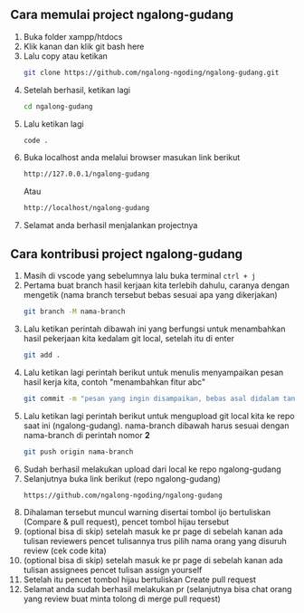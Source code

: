 ## Cara memulai project ngalong-gudang

1. Buka folder xampp/htdocs
2. Klik kanan dan klik git bash here
3. Lalu copy atau ketikan
   ```bash
   git clone https://github.com/ngalong-ngoding/ngalong-gudang.git
4. Setelah berhasil, ketikan lagi 
   ```bash
   cd ngalong-gudang
5. Lalu ketikan lagi
   ```bash
   code .
6. Buka localhost anda melalui browser masukan link berikut
   ```bash
   http://127.0.0.1/ngalong-gudang
   ```
   Atau
   ```bash
   http://localhost/ngalong-gudang
   ```
7. Selamat anda berhasil menjalankan projectnya

## Cara kontribusi project ngalong-gudang

1. Masih di vscode yang sebelumnya lalu buka terminal `ctrl + j`
2. Pertama buat branch hasil kerjaan kita terlebih dahulu, caranya dengan mengetik (nama branch tersebut bebas sesuai apa yang dikerjakan)
   ```bash
   git branch -M nama-branch
4. Lalu ketikan perintah dibawah ini yang berfungsi untuk menambahkan hasil pekerjaan kita kedalam git local, setelah itu di enter
   ```bash
   git add .
5. Lalu ketikan lagi perintah berikut untuk menulis menyampaikan pesan hasil kerja kita, contoh "menambahkan fitur abc"
   ```bash
   git commit -m "pesan yang ingin disampaikan, bebas asal didalam tanda petik"
6. Lalu ketikan lagi perintah berikut untuk mengupload git local kita ke repo saat ini (ngalong-gudang). nama-branch dibawah harus sesuai dengan nama-branch di perintah nomor **2**
   ```bash
   git push origin nama-branch
7. Sudah berhasil melakukan upload dari local ke repo ngalong-gudang
8. Selanjutnya buka link berikut (repo ngalong-gudang)
   ```bash
   https://github.com/ngalong-ngoding/ngalong-gudang
9. Dihalaman tersebut muncul warning disertai tombol ijo bertuliskan (Compare & pull request), pencet tombol hijau tersebut
10. (optional bisa di skip) setelah masuk ke pr page di sebelah kanan ada tulisan reviewers pencet tulisannya trus pilih nama orang yang disuruh review (cek code kita)
11. (optional bisa di skip) setelah masuk ke pr page di sebelah kanan ada tulisan assignees pencet tulisan assign yourself
12. Setelah itu pencet tombol hijau bertuliskan Create pull request
13. Selamat anda sudah berhasil melakukan pr (selanjutnya bisa chat orang yang review buat minta tolong di merge pull request)
